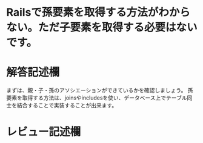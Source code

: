 # Railsで孫要素を取得する方法がわからない。ただ子要素を取得する必要はないです。
# 解答記述欄

まずは、親・子・孫のアソシエーションができているかを確認しましょう。
孫要素を取得する方法は、joinsやincludesを使い、データベース上でテーブル同士を結合することで実装することが出来ます。




# レビュー記述欄